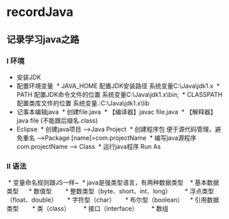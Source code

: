 # recordJava
## 记录学习java之路
### Ⅰ 环境
* 安装JDK
* 配置环境变量
  * JAVA_HOME 配置JDK安装路径 系统变量C:\Java\jdk1.x
  * PATH 配置JDK命令文件的位置 系统变量C:\Java\jdk1.x\bin;
  * CLASSPATH 配置类库文件的位置 系统变量.:C:\Java\jdk1.x\lib
* 记事本编辑java
  * 创建file.java
  * 【编译器】javac file.java 
  * 【解释器】java file (不能跟后缀名.class) 
* Eclipse
  * 创建java项目 -->Java Project
  * 创建程序包 便于源代码管理，避免重名 -->Package [name]=com.projectName 
  * 编写java源程序 com.projectName --> Class
  * 运行java程序 Run As 
### Ⅱ 语法
  * 变量命名规则跟JS一样~
  * java是强类型语言，有两种数据类型
    * 基本数据类型
      * 数值型
        * 整数类型（byte、short、int、long）
        * 浮点类型（float、double）
      * 字符型（char）
      * 布尔型（boolean）
    * 引用数据类型
        * 类（class）
        * 接口（interface）
        * 数组
